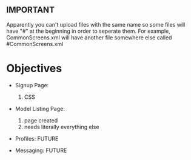## IMPORTANT
Apparently you can't upload files with the same name so some files will have "#" at the beginning in order to seperate them. For example, CommonScreens.xml will have another file somewhere else called #CommonScreens.xml

# Objectives

* Signup Page:
  1. CSS

* Model Listing Page:
  1. page created
  2. needs literally everything else

* Profiles: FUTURE

* Messaging: FUTURE
